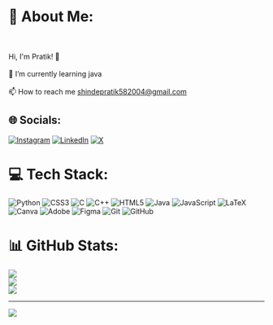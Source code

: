 # 💫 About Me:
<br><br>    Hi, I'm Pratik! 👋<br><br>    🌱 I’m currently learning java<br><br>    📫 How to reach me shindepratik582004@gmail.com<br>


## 🌐 Socials:
[![Instagram](https://img.shields.io/badge/Instagram-%23E4405F.svg?logo=Instagram&logoColor=white)](https://instagram.com/@pratik_96k_s) [![LinkedIn](https://img.shields.io/badge/LinkedIn-%230077B5.svg?logo=linkedin&logoColor=white)](https://linkedin.com/in/@pratikshinde3103) [![X](https://img.shields.io/badge/X-black.svg?logo=X&logoColor=white)](https://x.com/@PratikShin92910) 

# 💻 Tech Stack:
![Python](https://img.shields.io/badge/python-3670A0?style=for-the-badge&logo=python&logoColor=ffdd54) ![CSS3](https://img.shields.io/badge/css3-%231572B6.svg?style=for-the-badge&logo=css3&logoColor=white) ![C](https://img.shields.io/badge/c-%2300599C.svg?style=for-the-badge&logo=c&logoColor=white) ![C++](https://img.shields.io/badge/c++-%2300599C.svg?style=for-the-badge&logo=c%2B%2B&logoColor=white) ![HTML5](https://img.shields.io/badge/html5-%23E34F26.svg?style=for-the-badge&logo=html5&logoColor=white) ![Java](https://img.shields.io/badge/java-%23ED8B00.svg?style=for-the-badge&logo=openjdk&logoColor=white) ![JavaScript](https://img.shields.io/badge/javascript-%23323330.svg?style=for-the-badge&logo=javascript&logoColor=%23F7DF1E) ![LaTeX](https://img.shields.io/badge/latex-%23008080.svg?style=for-the-badge&logo=latex&logoColor=white) ![Canva](https://img.shields.io/badge/Canva-%2300C4CC.svg?style=for-the-badge&logo=Canva&logoColor=white) ![Adobe](https://img.shields.io/badge/adobe-%23FF0000.svg?style=for-the-badge&logo=adobe&logoColor=white) ![Figma](https://img.shields.io/badge/figma-%23F24E1E.svg?style=for-the-badge&logo=figma&logoColor=white) ![Git](https://img.shields.io/badge/git-%23F05033.svg?style=for-the-badge&logo=git&logoColor=white) ![GitHub](https://img.shields.io/badge/github-%23121011.svg?style=for-the-badge&logo=github&logoColor=white)
# 📊 GitHub Stats:
![](https://github-readme-stats.vercel.app/api?username=pratik-58&theme=dark&hide_border=false&include_all_commits=true&count_private=true)<br/>
![](https://github-readme-streak-stats.herokuapp.com/?user=pratik-58&theme=dark&hide_border=false)<br/>
![](https://github-readme-stats.vercel.app/api/top-langs/?username=pratik-58&theme=dark&hide_border=false&include_all_commits=true&count_private=true&layout=compact)

---
[![](https://visitcount.itsvg.in/api?id=pratik-58&icon=0&color=0)](https://visitcount.itsvg.in)

<!-- Proudly created with GPRM ( https://gprm.itsvg.in ) -->
